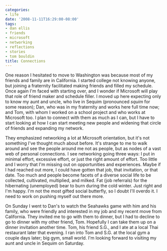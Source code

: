 ```yaml
---
categories:
- life
date: '2008-11-11T16:29:00-08:00'
tags:
- dan ellis
- friends
- microsoft
- networking
- reflections
- stories
- tom bouldin
title: Connections
---
```


One reason I hesitated to move to Washington was because most of my friends and family are in California. I started college not knowing anyone, but joining a fraternity facilitated making friends and filled my schedule. Once again I'm faced with starting over, and I wonder if Microsoft will play that role of friend maker and schedule filler. I moved up here expecting only to know my aunt and uncle, who live in Sequim (pronounced *squim* for some reason); Dan, who was in my fraternity and works here full time now; and Tom, with whom I worked on a school project and who works at Microsoft too. I plan to connect with them as much as I can, but I have to start looking at how I can start meeting new people and widening that circle of friends and expanding my network.

They emphasized networking a lot at Microsoft orientation, but it's not something I've thought much about before. It's strange to me to walk around and see the people around me not as people, but as nodes of a vast web of personal connections. I see networking going three ways: I put in minimal effort, excessive effort, or just the right amount of effort. Too little and I worry that I'm missing out on opportunities and experiences. Maybe if I had reached out more, I could have gotten that job, that invitation, or that date. Too much and people become facets of a diverse social life to be collected, cultivated, multiplied, and milked. Fat (job referrals) for the hibernating (unemployed) bear to burn during the cold winter. Just right and I'm happy. I'm not the most gifted social butterfly, so I doubt I'll overdo it. I need to work on pushing myself out there more.

On Sunday I went to Dan's to watch the Seahawks game with him and his family, who were friendly and interested in my job and my recent move from California. They invited me to go with them to dinner, but I had to decline to go to dinner with my other friend, Tom. Hopefully I can take them up on a dinner invitation another time. Tom, his friend S.G., and I ate at a local Thai restaurant later that evening. I ran into Tom and S.G. at the local gym a couple days later; big gym, small world. I'm looking forward to visiting my aunt and uncle in Sequim on Saturday.
